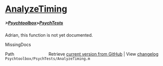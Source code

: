 # [AnalyzeTiming](AnalyzeTiming)
##### >[Psychtoolbox](Psychtoolbox)>[PsychTests](PsychTests)

Adrian, this function is not yet documented.


 MissingDocs



<div class="code_header" style="text-align:right;">
  <span style="float:left;">Path&nbsp;&nbsp;</span> <span class="counter">Retrieve <a href=
  "https://raw.github.com/Psychtoolbox-3/Psychtoolbox-3/beta/Psychtoolbox/PsychTests/AnalyzeTiming.m">current version from GitHub</a> | View <a href=
  "https://github.com/Psychtoolbox-3/Psychtoolbox-3/commits/beta/Psychtoolbox/PsychTests/AnalyzeTiming.m">changelog</a></span>
</div>
<div class="code">
  <code>Psychtoolbox/PsychTests/AnalyzeTiming.m</code>
</div>

